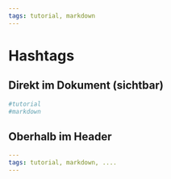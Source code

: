 ```yaml
---
tags: tutorial, markdown
---
```


Hashtags
===

## Direkt im Dokument (sichtbar)
```yml
#tutorial
#markdown
```

## Oberhalb im Header
```yml
---
tags: tutorial, markdown, ....
---
```